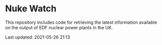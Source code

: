 # Nuke Watch

This repository includes code for retrieving the latest information available on the output of EDF nuclear power plants in the UK.

Last updated: 2021-05-26 21:13